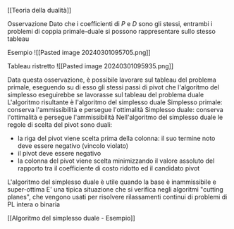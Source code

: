 [[Teoria della dualità]]

Osservazione
Dato che i coefficienti di $P$ e $D$ sono gli stessi, entrambi i problemi di coppia primale-duale si possono rappresentare sullo stesso tableau

Esempio
![[Pasted image 20240301095705.png]]

Tableau ristretto
![[Pasted image 20240301095935.png]]


Data questa osservazione, è possibile lavorare sul tableau del problema primale, eseguendo su di esso gli stessi passi di pivot che l'algoritmo del simplesso eseguirebbe se lavorasse sul tableau del problema duale
L'algoritmo risultante è l'algoritmo del simplesso duale
Simplesso primale: conserva l'ammissibilità e persegue l'ottimalità
Simplesso duale: conserva l'ottimalità e persegue l'ammissibilità
Nell'algoritmo del simplesso duale le regole di scelta del pivot sono duali:
- la riga del pivot viene scelta prima della colonna: il suo termine noto deve essere negativo (vincolo violato)
- il pivot deve essere negativo
- la colonna del pivot viene scelta minimizzando il valore assoluto del rapporto tra il coefficiente di costo ridotto ed il candidato pivot

L'algoritmo del simplesso duale è  utile quando la base è inammissibile e super-ottima
E' una tipica situazione che si verifica negli algoritmi "cutting planes", che vengono usati per risolvere rilassamenti continui di problemi di PL intera o binaria

[[Algoritmo del simplesso duale - Esempio]]